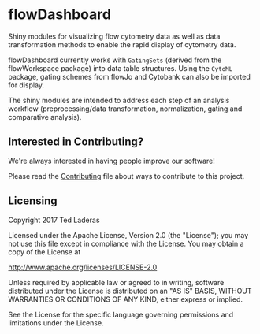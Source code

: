 # flowDashboard

Shiny modules for visualizing flow cytometry data as well as data transformation methods to enable the rapid display of cytometry data.

flowDashboard currently works with `GatingSets` (derived from the flowWorkspace package) into data table structures. Using the `CytoML` package, gating schemes from flowJo and Cytobank can also be imported for display.

The shiny modules are intended to address each step of an analysis workflow (preprocessing/data transformation, normalization, gating and comparative analysis).

## Interested in Contributing?

We're always interested in having people improve our software!

Please read the [Contributing](contributing.md) file about ways to contribute to this project.

## Licensing

Copyright 2017 Ted Laderas

Licensed under the Apache License, Version 2.0 (the "License"); you may not use this file except in compliance with the License. You may obtain a copy of the License at

http://www.apache.org/licenses/LICENSE-2.0

Unless required by applicable law or agreed to in writing, software distributed under the License is distributed on an "AS IS" BASIS, WITHOUT WARRANTIES OR CONDITIONS OF ANY KIND, either express or implied.
   
See the License for the specific language governing permissions and limitations under the License.
